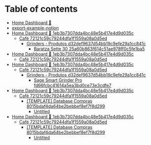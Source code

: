 # Table of contents

* [Home Dashboard 💙](README.md)
* [export-example-notion](<README (1).md>)
* [Home Dashboard 💙 1eb3b7307dda4bc48e5b417e4d9d035c](home-dashboard-1eb3b7307dda4bc48e5b417e4d9d035c-1/README.md)
  * [Café 72121c59c79244dfa1f1559a08a0d5ed](home-dashboard-1eb3b7307dda4bc48e5b417e4d9d035c-1/cafe-72121c59c79244dfa1f1559a08a0d5ed/README.md)
    * [Grinders - Produtos d32def9637d54bb19c9efe29a1cc841c](home-dashboard-1eb3b7307dda4bc48e5b417e4d9d035c-1/cafe-72121c59c79244dfa1f1559a08a0d5ed/grinders-produtos-d32def9637d54bb19c9efe29a1cc841c/README.md)
      * [Baratza Sette 30 25a60b863f614c51ae978ff0c5fe1ba5](home-dashboard-1eb3b7307dda4bc48e5b417e4d9d035c-1/cafe-72121c59c79244dfa1f1559a08a0d5ed/grinders-produtos-d32def9637d54bb19c9efe29a1cc841c/baratza-sette-30-25a60b863f614c51ae978ff0c5fe1ba5.md)
* [Home Dashboard 💙 1eb3b7307dda4bc48e5b417e4d9d035c](home-dashboard-1eb3b7307dda4bc48e5b417e4d9d035c-2/README.md)
  * [Café 72121c59c79244dfa1f1559a08a0d5ed](home-dashboard-1eb3b7307dda4bc48e5b417e4d9d035c-2/cafe-72121c59c79244dfa1f1559a08a0d5ed.md)
* [Home Dashboard 💙 1eb3b7307dda4bc48e5b417e4d9d035c](home-dashboard-1eb3b7307dda4bc48e5b417e4d9d035c-3/README.md)
  * [Café 72121c59c79244dfa1f1559a08a0d5ed](home-dashboard-1eb3b7307dda4bc48e5b417e4d9d035c-3/cafe-72121c59c79244dfa1f1559a08a0d5ed/README.md)
    * [Grinders - Produtos d32def9637d54bb19c9efe29a1cc841c](home-dashboard-1eb3b7307dda4bc48e5b417e4d9d035c-3/cafe-72121c59c79244dfa1f1559a08a0d5ed/grinders-produtos-d32def9637d54bb19c9efe29a1cc841c/README.md)
      * [Sage Smart Grinder Pro fd66fcbc41614a5ea3bd0ce73e3cdfe7](<Home Dashboard 💙 1eb3b7307dda4bc48e5b417e4d9d035c/Café 72121c59c79244dfa1f1559a08a0d5ed/Grinders - Produtos d32def9637d54bb19c9efe29a1cc841c/Sage Smart Grinder Pro fd66fcbc41614a5ea3bd0ce73e3cdfe7.md>)
* [Home Dashboard 💙 1eb3b7307dda4bc48e5b417e4d9d035c](home-dashboard-1eb3b7307dda4bc48e5b417e4d9d035c-4/README.md)
  * [Café 72121c59c79244dfa1f1559a08a0d5ed](home-dashboard-1eb3b7307dda4bc48e5b417e4d9d035c-4/cafe-72121c59c79244dfa1f1559a08a0d5ed/README.md)
    * [\[TEMPLATE\] Database Compras 8015bdaf4da64be2bebbef8ef7f8d299](home-dashboard-1eb3b7307dda4bc48e5b417e4d9d035c-4/cafe-72121c59c79244dfa1f1559a08a0d5ed/template-database-compras-8015bdaf4da64be2bebbef8ef7f8d299/README.md)
      * [Untitled](<Home Dashboard 💙 1eb3b7307dda4bc48e5b417e4d9d035c/Café 72121c59c79244dfa1f1559a08a0d5ed/\[TEMPLATE] Database Compras 8015bdaf4da64be2bebbef8ef7f8d299/Untitled b6db5b9603444ccb8994faf02661f184.md>)
* [Home Dashboard 💙 1eb3b7307dda4bc48e5b417e4d9d035c](home-dashboard-1eb3b7307dda4bc48e5b417e4d9d035c-5/README.md)
  * [Café 72121c59c79244dfa1f1559a08a0d5ed](home-dashboard-1eb3b7307dda4bc48e5b417e4d9d035c-5/cafe-72121c59c79244dfa1f1559a08a0d5ed/README.md)
    * [\[TEMPLATE\] Database Compras 8015bdaf4da64be2bebbef8ef7f8d299](home-dashboard-1eb3b7307dda4bc48e5b417e4d9d035c-5/cafe-72121c59c79244dfa1f1559a08a0d5ed/template-database-compras-8015bdaf4da64be2bebbef8ef7f8d299/README.md)
      * [Untitled](<Home Dashboard 💙 1eb3b7307dda4bc48e5b417e4d9d035c/Café 72121c59c79244dfa1f1559a08a0d5ed/\[TEMPLATE] Database Compras 8015bdaf4da64be2bebbef8ef7f8d299/Untitled dbaa82097f014f08bad11246016ee6c1.md>)
